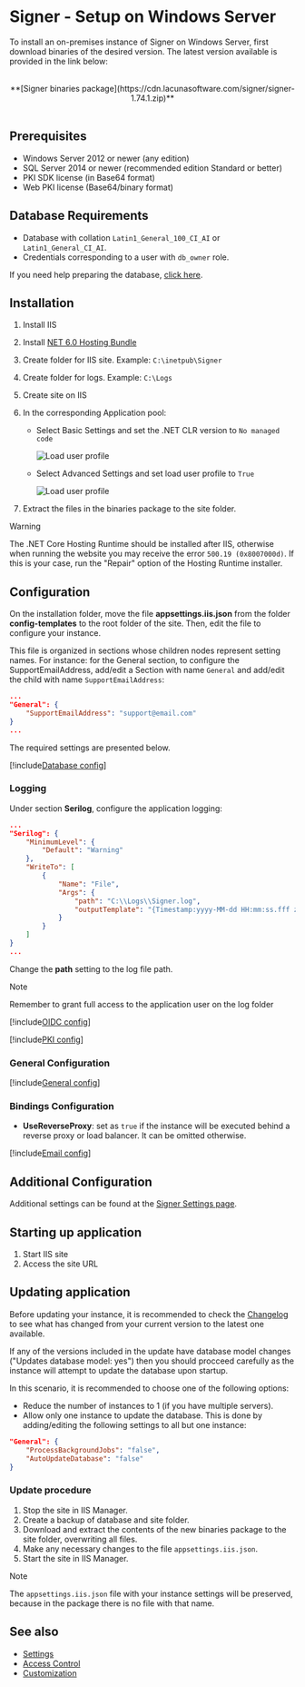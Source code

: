 ﻿# Signer - Setup on Windows Server

To install an on-premises instance of Signer on Windows Server, first download binaries of the desired version. The latest version available is provided in the link below: 

<br />
<center>
**[Signer binaries package](https://cdn.lacunasoftware.com/signer/signer-1.74.1.zip)**
</center>
<br />

## Prerequisites

* Windows Server 2012 or newer (any edition)
* SQL Server 2014 or newer (recommended edition Standard or better)
* PKI SDK license (in Base64 format)
* Web PKI license (Base64/binary format)

## Database Requirements

* Database with collation `Latin1_General_100_CI_AI` or `Latin1_General_CI_AI`.
* Credentials corresponding to a user with `db_owner` role.

If you need help preparing the database, [click here](../prepare-database.md).

<a name="install-aspnet-core" />

## Installation

1. Install IIS
1. Install <a href="https://dotnet.microsoft.com/en-us/download/dotnet/thank-you/runtime-aspnetcore-6.0.20-windows-hosting-bundle-installer" target="_blank">NET 6.0 Hosting Bundle</a>
1. Create folder for IIS site. Example: `C:\inetpub\Signer`
1. Create folder for logs. Example: `C:\Logs`
1. Create site on IIS
1. In the corresponding Application pool:
   * Select Basic Settings and set the .NET CLR version to `No managed code`

     ![Load user profile](../../../../../images/windows/no-managed-code.png)
   * Select Advanced Settings and set load user profile to `True`

     ![Load user profile](../../../../../images/windows/load-user-profile.png)

1. Extract the files in the binaries package to the site folder.

> [!WARNING]
> The .NET Core Hosting Runtime should be installed after IIS, otherwise when running the website you may receive the error `500.19 (0x8007000d)`. 
> If this is your case, run the "Repair" option of the Hosting Runtime installer.

## Configuration

On the installation folder, move the file **appsettings.iis.json** from the folder **config-templates** to the root folder of the site. Then, edit the file
to configure your instance.

This file is organized in sections whose children nodes represent setting names. For instance: for the General section, to
configure the SupportEmailAddress, add/edit a Section with name `General` and add/edit the child with name `SupportEmailAddress`:

```json
...
"General": {
	"SupportEmailAddress": "support@email.com"
}
...
```

The required settings are presented below.

[!include[Database config](../../../includes/spa-config/database-config.md)]

### Logging

Under section **Serilog**, configure the application logging:

```json
...
"Serilog": {
	"MinimumLevel": {
		"Default": "Warning"
	},
	"WriteTo": [
		{
			"Name": "File",
			"Args": {
				"path": "C:\\Logs\\Signer.log",
				"outputTemplate": "{Timestamp:yyyy-MM-dd HH:mm:ss.fff zzz} [{Level:u3}] [{SourceContext}] {Message:lj}{NewLine}{Exception}"
			}
		}
	]
}
...
```

Change the **path** setting to the log file path.

> [!NOTE]
> Remember to grant full access to the application user on the log folder

[!include[OIDC config](../../../includes/spa-config/oidc-config.md)]

[!include[PKI config](../../../includes/spa-config/pki-config.md)]

### General Configuration

[!include[General config](../includes/general-config.md)]

### Bindings Configuration

* **UseReverseProxy**: set as `true` if the instance will be executed behind a reverse proxy or load balancer. It can be omitted otherwise.

[!include[Email config](../../../includes/spa-config/email-config.md)]

## Additional Configuration

Additional settings can be found at the [Signer Settings page](../settings.md).

## Starting up application

1. Start IIS site
1. Access the site URL

## Updating application

Before updating your instance, it is recommended to check the [Changelog](../../changelog.md) to see what has changed from your 
current version to the latest one available.

If any of the versions included in the update have database model changes ("Updates database model: yes") then you
should procceed carefully as the instance will attempt to update the database upon startup.

In this scenario, it is recommended to choose one of the following options:

* Reduce the number of instances to 1 (if you have multiple servers).
* Allow only one instance to update the database. This is done by adding/editing the following settings to all but one instance:

```json
"General": {
	"ProcessBackgroundJobs": "false",
	"AutoUpdateDatabase": "false"
}
```

### Update procedure

1. Stop the site in IIS Manager.
1. Create a backup of database and site folder.
1. Download and extract the contents of the new binaries package to the site folder, overwriting all files.
1. Make any necessary changes to the file `appsettings.iis.json`.
1. Start the site in IIS Manager.

> [!NOTE]
> The `appsettings.iis.json` file with your instance settings will be preserved, because in the package there is no file with that name.

## See also

* [Settings](../settings.md)
* [Access Control](../access-control.md)
* [Customization](../customization.md)